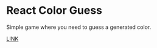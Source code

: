# React Color Guess

Simple game where you need to guess a generated color.

[LINK](https://andrii-dmytruk.github.io/color-guess/)
